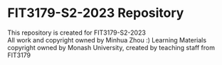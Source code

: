 <h1>FIT3179-S2-2023 Repository</h1>
This repository is created for FIT3179-S2-2023<br>
All work and copyright owned by Minhua Zhou :)
Learning Materials copyright owned by Monash University, created by teaching staff from FIT3179